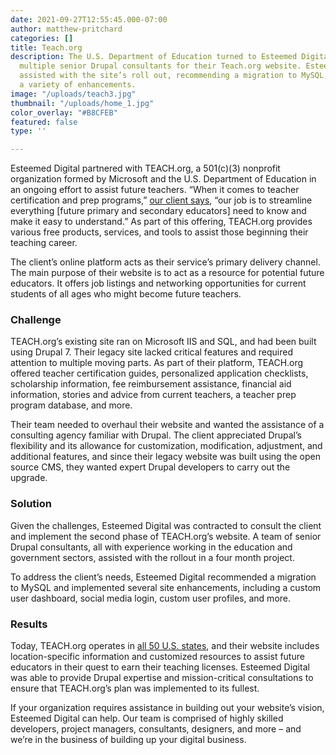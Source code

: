 ```yaml
---
date: 2021-09-27T12:55:45.000-07:00
author: matthew-pritchard
categories: []
title: Teach.org
description: The U.S. Department of Education turned to Esteemed Digital to contract
  multiple senior Drupal consultants for their Teach.org website. Esteemed colleagues
  assisted with the site’s roll out, recommending a migration to MySQL, and implementing
  a variety of enhancements.
image: "/uploads/teach3.jpg"
thumbnail: "/uploads/home_1.jpg"
color_overlay: "#B8CFEB"
featured: false
type: ''

---
```

Esteemed Digital partnered with TEACH.org, a 501(c)(3) nonprofit organization formed by Microsoft and the U.S. Department of Education in an ongoing effort to assist future teachers. “When it comes to teacher certification and prep programs,” [our client says](https://www.teach.org/about), “our job is to streamline everything \[future primary and secondary educators\] need to know and make it easy to understand.” As part of this offering, TEACH.org provides various free products, services, and tools to assist those beginning their teaching career.

The client’s online platform acts as their service’s primary delivery channel. The main purpose of their website is to act as a resource for potential future educators. It offers job listings and networking opportunities for current students of all ages who might become future teachers.

### Challenge

TEACH.org’s existing site ran on Microsoft IIS and SQL, and had been built using Drupal 7. Their legacy site lacked critical features and required attention to multiple moving parts. As part of their platform, TEACH.org offered teacher certification guides, personalized application checklists, scholarship information, fee reimbursement assistance, financial aid information, stories and advice from current teachers, a teacher prep program database, and more.

Their team needed to overhaul their website and wanted the assistance of a consulting agency familiar with Drupal. The client appreciated Drupal’s flexibility and its allowance for customization, modification, adjustment, and additional features, and since their legacy website was built using the open source CMS, they wanted expert Drupal developers to carry out the upgrade.

### Solution

Given the challenges, Esteemed Digital was contracted to consult the client and implement the second phase of TEACH.org’s website. A team of senior Drupal consultants, all with experience working in the education and government sectors, assisted with the rollout in a four month project.

To address the client’s needs, Esteemed Digital recommended a migration to MySQL and implemented several site enhancements, including a custom user dashboard, social media login, custom user profiles, and more.

### Results

Today, TEACH.org operates in [all 50 U.S. states](https://www.teach.org/where-we-work), and their website includes location-specific information and customized resources to assist future educators in their quest to earn their teaching licenses. Esteemed Digital was able to provide Drupal expertise and mission-critical consultations to ensure that TEACH.org’s plan was implemented to its fullest.

If your organization requires assistance in building out your website’s vision, Esteemed Digital can help. Our team is comprised of highly skilled developers, project managers, consultants, designers, and more – and we’re in the business of building up your digital business.